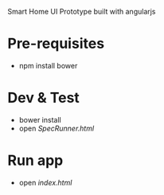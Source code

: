 Smart Home UI Prototype built with angularjs

# Pre-requisites
* npm install bower

# Dev & Test
* bower install
* open *SpecRunner.html*

# Run app
* open *index.html*


